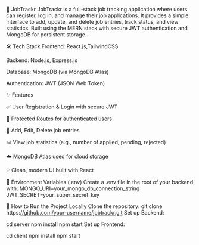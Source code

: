 📌 JobTrackr
JobTrackr is a full-stack job tracking application where users can register, log in, and manage their job applications. 
It provides a simple interface to add, update, and delete job entries, track status, and view statistics. 
Built using the MERN stack with secure JWT authentication and MongoDB for persistent storage.


🛠️ Tech Stack
Frontend: React.js,TailwindCSS

Backend: Node.js, Express.js

Database: MongoDB (via MongoDB Atlas)

Authentication: JWT (JSON Web Token)

✨ Features

✅ User Registration & Login with secure JWT

🔐 Protected Routes for authenticated users

📄 Add, Edit, Delete job entries

📊 View job statistics (e.g., number of applied, pending, rejected)

☁️ MongoDB Atlas used for cloud storage

💡 Clean, modern UI built with React

🔐 Environment Variables (.env)
Create a .env file in the root of your backend with:
MONGO_URI=your_mongo_db_connection_string
JWT_SECRET=your_super_secret_key

🚀 How to Run the Project Locally
Clone the repository:
git clone https:[//github.com/your-username/jobtrackr.git](https://github.com/Dasaridileep/Jobtracker.git)
Set up Backend:


cd server
npm install
npm start
Set up Frontend:

cd client
npm install
npm start
